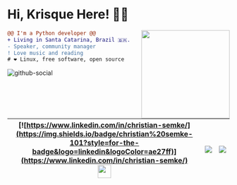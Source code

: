 Hi, Krisque Here! 👨‍💻 
===

<!-- Gnu & Linux gif -->
<img align="right" height="200" src="https://media.giphy.com/media/SsCYf6DRFJrOpP0IoM/giphy.gif"/>



<!-- Short message -->
```diff
@@ I'm a Python developer @@
+ Living in Santa Catarina, Brazil 🇧🇷.
- Speaker, community manager
! Love music and reading
# ❤ Linux, free software, open source
```

![github-social](https://i.imgur.com/fR9z9x4.jpeg)

<!-- Social networks -->
| [![https://www.linkedin.com/in/christian-semke/](https://img.shields.io/badge/christian%20semke-101?style=for-the-badge&logo=linkedin&logoColor=ae27ff)](https://www.linkedin.com/in/christian-semke/) <br> <a href="https://my.fsf.org/join?referrer=5827449" target="_blank"><img height="30" src="https://static.fsf.org/nosvn/associate/crm/5827449.png"></a> | ![](https://github-readme-stats.vercel.app/api?username=chrisemke&show_icons=true&theme=dracula&include_all_commits=true&count_private=true) | ![](https://github-readme-stats.vercel.app/api/top-langs/?username=chrisemke&layout=compact&langs_count=7&theme=dracula) |
| :-: | :-: | :-: |
